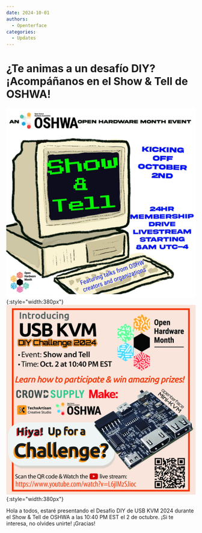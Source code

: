 ```yaml
---
date: 2024-10-01
authors:
  - Openterface
categories:
  - Updates
---
```

# ¿Te animas a un desafío DIY? ¡Acompáñanos en el Show & Tell de OSHWA!

![poster-1](../pic/241001-1.jpeg){:style="width:380px"}
![poster-2](../pic/241001-2.jpg){:style="width:380px"}

Hola a todos, estaré presentando el Desafío DIY de USB KVM 2024 durante el Show & Tell de OSHWA a las 10:40 PM EST el 2 de octubre. ¡Si te interesa, no olvides unirte! ¡Gracias!